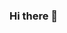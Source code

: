 ### Hi there 👋

<!-- It's Abbey Bohnet!
**Abbey0Cadabby/Abbey0Cadabby** is a ✨ _special_ ✨ repository because its `README.md` (this file) appears on your GitHub profile.

####Some interests and hobbies of mine
- Playing the clarinet
- Sewing
- Skiing
- Rollerblading
- Reading
- Tennis

![pixlr_image#3](https://user-images.githubusercontent.com/106996964/172539631-20accc30-0f2b-4558-b515-e52c5df5d525.jpg)

**What I want to learn in Computer Science**
I want to learn how I can imporove the skills that I already have for coding.

**Why learning computer science is important to me?**
For me, computer science is important because we use the media all the time and eventually we will need to know these kinds of skills so it can help us in the future.  
